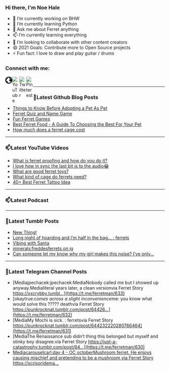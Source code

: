 ### Hi there, I'm Noe Hale

- 🔭 I’m currently working on BHW
- 🌱 I’m currently learning Python
- 💬 Ask me about Ferret anything
- 📫 I’m currently learning everything
- 🔭 I’m looking to collaborate with other content creators
- 😄 2021 Goals: Contribute more to Open Source projects
- ⚡ Fun fact: I love to draw and play guitar / drums

### Connect with me:

[<img align="left" alt="ferretvoice.com" width="22px" src="https://raw.githubusercontent.com/iconic/open-iconic/master/svg/globe.svg" />](https://ferretvoice.com)
[<img align="left" alt="YouTube" width="22px" src="https://cdn.jsdelivr.net/npm/simple-icons@v3/icons/youtube.svg" />](https://www.youtube.com/channel/UCk665XTfaMLVwFVWUmgnDiw)
[<img align="left" alt="Twitter" width="22px" src="https://cdn.jsdelivr.net/npm/simple-icons@v3/icons/twitter.svg" />](https://twitter.com/voiceferret)
[<img align="left" alt="Pinterest" width="22px" src="https://cdn.jsdelivr.net/npm/simple-icons@v3/icons/pinterest.svg" />](https://www.pinterest.com/voiceferret/)

<br />

---
### 🔭Latest Github Blog Posts
<!-- GITHUB:START -->
- [Things to Know Before Adopting a Pet As Pet](http://noehale.github.io/things-to-know-before-adopting-a-pet-as-pet/)
- [Ferret Quiz and Name Game](http://noehale.github.io/ferret-quiz/)
- [Fun Ferret Games](http://noehale.github.io/fun-ferret-games/)
- [Best Ferret Food - A Guide To Choosing the Best For Your Pet](http://noehale.github.io/best-ferret-food/)
- [How much does a ferret cage cost](http://noehale.github.io/how-much-does-a-ferret-cage-cost/)
<!-- GITHUB:END -->
---
### 📫Latest YouTube Videos

<!-- YOUTUBE:START -->
- [What is ferret proofing and how do you do it?](https://www.youtube.com/watch?v=81Syh_DJBQQ)
- [I love how in sync the last bit is to the audio😂](https://www.youtube.com/watch?v=WHBeGHwSlGY)
- [What are good ferret toys?](https://www.youtube.com/watch?v=tPxRilBzc0s)
- [What kind of cage do ferrets need?](https://www.youtube.com/watch?v=xzz6hC3sR5A)
- [40+ Best Ferret Tattoo Idea](https://www.youtube.com/watch?v=KIKqduR6Xcs)
<!-- YOUTUBE:END -->

---
### 📫Latest Podcast

<!-- PODCAST:START -->
<!-- PODCAST:END -->
---
### 📝Latest Tumblr Posts

<!-- TUMBLR:START -->
- [New Thing!](https://come-forth-into-the-light.tumblr.com/post/644315246089125888)
- [Long night of hoarding and I’m half in the bag… : ferrets](https://come-forth-into-the-light.tumblr.com/post/644292554336223232)
- [Vibing with Santa](https://come-forth-into-the-light.tumblr.com/post/644269882349912064)
- [minerals:freddesferrets on ig](https://come-forth-into-the-light.tumblr.com/post/644224646738214912)
- [Can someone let my know why my girl makes this noise? I’ve only...](https://come-forth-into-the-light.tumblr.com/post/644202001568317440)
<!-- TUMBLR:END -->
---
### 📝Latest Telegram Channel Posts

<!-- TELEGRAM:START -->
- [Mediajpechacek:jpechacek:MediaNobody called me but I showed up anyway.Medialiteral years later, a clean versionvia Ferret Story https://xxcrybby.tumbl...](https://t.me/ferretman/633)
- [okaytrue:*comes across a slight inconvenience*me: you know what would solve this ????? deathvia Ferret Story https://punkrocknat.tumblr.com/post/64426...](https://t.me/ferretman/632)
- [MediaMy Mochi is sick. : ferretsvia Ferret Story https://punkrocknat.tumblr.com/post/644232220280766464](https://t.me/ferretman/631)
- [MediaThe Renaissance sub didn’t thing this belonged but myself and stinky boy disagree.via Ferret Story https://just-a-catastrophy.tumblr.com/post/64...](https://t.me/ferretman/630)
- [Mediacarouselcarl:day 4 - OC octoberMushroom ferret. He enjoys causing mischief and pretending to be a mushroom via Ferret Story https://scrisoridema...](https://t.me/ferretman/629)
<!-- TELEGRAM:END -->
